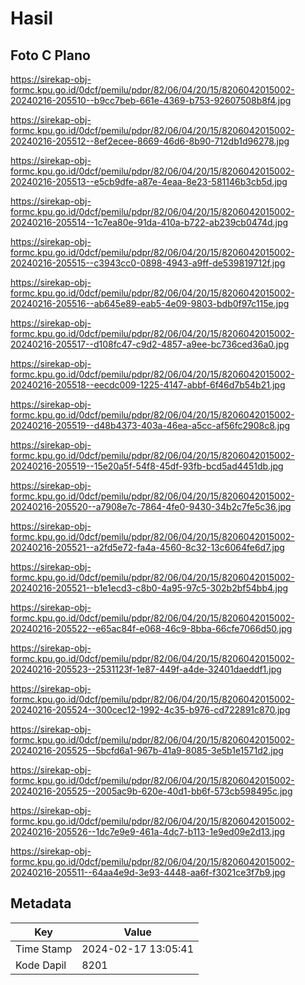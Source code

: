 # Hasil

## Foto C Plano

https://sirekap-obj-formc.kpu.go.id/0dcf/pemilu/pdpr/82/06/04/20/15/8206042015002-20240216-205510--b9cc7beb-661e-4369-b753-92607508b8f4.jpg

https://sirekap-obj-formc.kpu.go.id/0dcf/pemilu/pdpr/82/06/04/20/15/8206042015002-20240216-205512--8ef2ecee-8669-46d6-8b90-712db1d96278.jpg

https://sirekap-obj-formc.kpu.go.id/0dcf/pemilu/pdpr/82/06/04/20/15/8206042015002-20240216-205513--e5cb9dfe-a87e-4eaa-8e23-581146b3cb5d.jpg

https://sirekap-obj-formc.kpu.go.id/0dcf/pemilu/pdpr/82/06/04/20/15/8206042015002-20240216-205514--1c7ea80e-91da-410a-b722-ab239cb0474d.jpg

https://sirekap-obj-formc.kpu.go.id/0dcf/pemilu/pdpr/82/06/04/20/15/8206042015002-20240216-205515--c3943cc0-0898-4943-a9ff-de539819712f.jpg

https://sirekap-obj-formc.kpu.go.id/0dcf/pemilu/pdpr/82/06/04/20/15/8206042015002-20240216-205516--ab645e89-eab5-4e09-9803-bdb0f97c115e.jpg

https://sirekap-obj-formc.kpu.go.id/0dcf/pemilu/pdpr/82/06/04/20/15/8206042015002-20240216-205517--d108fc47-c9d2-4857-a9ee-bc736ced36a0.jpg

https://sirekap-obj-formc.kpu.go.id/0dcf/pemilu/pdpr/82/06/04/20/15/8206042015002-20240216-205518--eecdc009-1225-4147-abbf-6f46d7b54b21.jpg

https://sirekap-obj-formc.kpu.go.id/0dcf/pemilu/pdpr/82/06/04/20/15/8206042015002-20240216-205519--d48b4373-403a-46ea-a5cc-af56fc2908c8.jpg

https://sirekap-obj-formc.kpu.go.id/0dcf/pemilu/pdpr/82/06/04/20/15/8206042015002-20240216-205519--15e20a5f-54f8-45df-93fb-bcd5ad4451db.jpg

https://sirekap-obj-formc.kpu.go.id/0dcf/pemilu/pdpr/82/06/04/20/15/8206042015002-20240216-205520--a7908e7c-7864-4fe0-9430-34b2c7fe5c36.jpg

https://sirekap-obj-formc.kpu.go.id/0dcf/pemilu/pdpr/82/06/04/20/15/8206042015002-20240216-205521--a2fd5e72-fa4a-4560-8c32-13c6064fe6d7.jpg

https://sirekap-obj-formc.kpu.go.id/0dcf/pemilu/pdpr/82/06/04/20/15/8206042015002-20240216-205521--b1e1ecd3-c8b0-4a95-97c5-302b2bf54bb4.jpg

https://sirekap-obj-formc.kpu.go.id/0dcf/pemilu/pdpr/82/06/04/20/15/8206042015002-20240216-205522--e65ac84f-e068-46c9-8bba-66cfe7066d50.jpg

https://sirekap-obj-formc.kpu.go.id/0dcf/pemilu/pdpr/82/06/04/20/15/8206042015002-20240216-205523--2531123f-1e87-449f-a4de-32401daeddf1.jpg

https://sirekap-obj-formc.kpu.go.id/0dcf/pemilu/pdpr/82/06/04/20/15/8206042015002-20240216-205524--300cec12-1992-4c35-b976-cd722891c870.jpg

https://sirekap-obj-formc.kpu.go.id/0dcf/pemilu/pdpr/82/06/04/20/15/8206042015002-20240216-205525--5bcfd6a1-967b-41a9-8085-3e5b1e1571d2.jpg

https://sirekap-obj-formc.kpu.go.id/0dcf/pemilu/pdpr/82/06/04/20/15/8206042015002-20240216-205525--2005ac9b-620e-40d1-bb6f-573cb598495c.jpg

https://sirekap-obj-formc.kpu.go.id/0dcf/pemilu/pdpr/82/06/04/20/15/8206042015002-20240216-205526--1dc7e9e9-461a-4dc7-b113-1e9ed09e2d13.jpg

https://sirekap-obj-formc.kpu.go.id/0dcf/pemilu/pdpr/82/06/04/20/15/8206042015002-20240216-205511--64aa4e9d-3e93-4448-aa6f-f3021ce3f7b9.jpg


## Metadata

| Key        | Value               |
| ---------- | ------------------- |
| Time Stamp | 2024-02-17 13:05:41 |
| Kode Dapil | 8201                |



